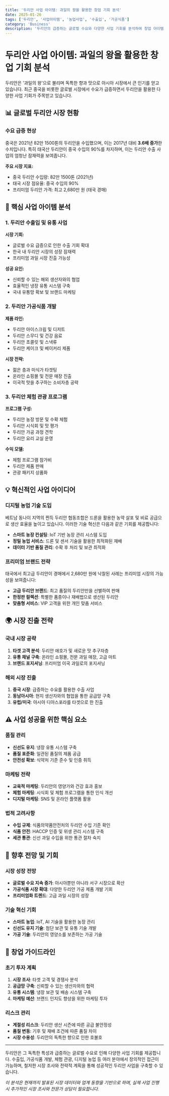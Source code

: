 ```yaml
---
title: '두리안 사업 아이템: 과일의 왕을 활용한 창업 기회 분석'
date: 2025-01-26
tags: ['두리안', '사업아이템', '농업사업', '수출입', '가공식품']
category: 'Business'
description: '두리안의 급증하는 글로벌 수요와 다양한 사업 기회를 분석하여 창업 아이템으로서의 가능성을 탐구'
---
```


# 두리안 사업 아이템: 과일의 왕을 활용한 창업 기회 분석

두리안은 '과일의 왕'으로 불리며 독특한 향과 맛으로 아시아 시장에서 큰 인기를 얻고 있습니다. 최근 중국을 비롯한 글로벌 시장에서 수요가 급증하면서 두리안을 활용한 다양한 사업 기회가 주목받고 있습니다.

## 📊 글로벌 두리안 시장 현황

### 수요 급증 현상
중국은 2021년 82만 1500톤의 두리안을 수입했으며, 이는 2017년 대비 **3.6배 증가**한 수치입니다. 특히 태국산 두리안이 중국 수입의 90%를 차지하며, 이는 두리안 수출 사업의 엄청난 잠재력을 보여줍니다.

**주요 시장 지표:**
- 중국 두리안 수입량: 82만 1500톤 (2021년)
- 태국 시장 점유율: 중국 수입의 90%
- 프리미엄 두리안 가격: 최고 2,680만 원 (태국 경매)

## 🚀 핵심 사업 아이템 분석

### 1. 두리안 수출입 및 유통 사업

**시장 기회:**
- 글로벌 수요 급증으로 인한 수출 기회 확대
- 한국 내 두리안 시장의 성장 잠재력
- 프리미엄 과일 시장 진출 가능성

**성공 요인:**
- 신뢰할 수 있는 해외 생산자와의 협업
- 효율적인 냉장 유통 시스템 구축
- 국내 유통망 확보 및 브랜드 마케팅

### 2. 두리안 가공식품 개발

**제품 라인:**
- 두리안 아이스크림 및 디저트
- 두리안 스무디 및 건강 음료
- 두리안 초콜릿 및 스낵류
- 두리안 케이크 및 베이커리 제품

**시장 전략:**
- 젊은 층과 미식가 타겟팅
- 온라인 쇼핑몰 및 전문 매장 진출
- 이국적 맛을 추구하는 소비자층 공략

### 3. 두리안 체험 관광 프로그램

**프로그램 구성:**
- 두리안 농장 방문 및 수확 체험
- 두리안 시식회 및 맛 평가
- 두리안 가공 과정 견학
- 두리안 요리 교실 운영

**수익 모델:**
- 체험 프로그램 참가비
- 두리안 제품 판매
- 관광 패키지 상품화

## 💡 혁신적인 사업 아이디어

### 디지털 농업 기술 도입
베트남 동나이 지역의 찐득 두리안 협동조합은 드론을 활용한 농약 살포 및 비료 공급으로 생산 효율을 높이고 있습니다. 이러한 기술 혁신은 다음과 같은 기회를 제공합니다:

- **스마트 농장 컨설팅**: IoT 기반 농장 관리 시스템 도입
- **정밀 농업 서비스**: 드론 및 센서 기술을 활용한 최적화된 재배
- **데이터 기반 품질 관리**: 수확 후 처리 및 보관 최적화

### 프리미엄 브랜드 전략
태국에서 최고급 두리안이 경매에서 2,680만 원에 낙찰된 사례는 프리미엄 시장의 가능성을 보여줍니다:

- **고급 두리안 브랜드**: 최고 품질의 두리안만을 선별하여 판매
- **한정판 컬렉션**: 특별한 품종이나 재배법으로 생산된 두리안
- **맞춤형 서비스**: VIP 고객을 위한 개인 맞춤 서비스

## 🌍 시장 진출 전략

### 국내 시장 공략
1. **타겟 고객 분석**: 두리안 애호가 및 새로운 맛 추구자층
2. **유통 채널 구축**: 온라인 쇼핑몰, 전문 과일 매장, 고급 마트
3. **브랜드 포지셔닝**: 프리미엄 이국 과일로의 포지셔닝

### 해외 시장 진출
1. **중국 시장**: 급증하는 수요를 활용한 수출 사업
2. **동남아시아**: 현지 생산자와의 협업을 통한 공급망 구축
3. **유럽/미국**: 아시아 디아스포라를 타겟으로 한 진출

## ⚠️ 사업 성공을 위한 핵심 요소

### 품질 관리
- **신선도 유지**: 냉장 유통 시스템 구축
- **품질 표준화**: 일관된 품질의 제품 공급
- **안전성 확보**: 식약처 기준 준수 및 인증 취득

### 마케팅 전략
- **교육적 마케팅**: 두리안의 영양가와 건강 효과 홍보
- **체험 마케팅**: 시식회 및 체험 프로그램을 통한 인식 개선
- **디지털 마케팅**: SNS 및 온라인 플랫폼 활용

### 법적 고려사항
- **수입 규제**: 식품의약품안전처의 두리안 수입 기준 확인
- **식품 안전**: HACCP 인증 및 위생 관리 시스템 구축
- **세관 통관**: 신선 과일 수입을 위한 통관 절차 숙지

## 🔮 향후 전망 및 기회

### 시장 성장 전망
- **글로벌 수요 지속 증가**: 아시아뿐만 아니라 서구 시장으로 확산
- **가공식품 시장 확대**: 다양한 두리안 가공 제품 개발 기회
- **프리미엄화 트렌드**: 고급 과일 시장의 성장

### 기술 혁신 기회
- **스마트 농업**: IoT, AI 기술을 활용한 농장 관리
- **신선도 유지 기술**: 첨단 보관 및 유통 기술 개발
- **가공 기술**: 두리안의 영양소를 보존하는 가공 기술

## 📝 창업 가이드라인

### 초기 투자 계획
1. **시장 조사**: 타겟 고객 및 경쟁사 분석
2. **공급망 구축**: 신뢰할 수 있는 생산자와의 협력
3. **유통 시스템**: 냉장 보관 및 배송 시스템 구축
4. **마케팅 예산**: 브랜드 인지도 향상을 위한 마케팅 투자

### 리스크 관리
- **계절성 리스크**: 두리안 생산 시즌에 따른 공급 불안정성
- **품질 변동**: 기후 및 재배 조건에 따른 품질 차이
- **시장 수용성**: 두리안의 독특한 향으로 인한 호불호

---

두리안은 그 독특한 특성과 급증하는 글로벌 수요로 인해 다양한 사업 기회를 제공합니다. 수출입, 가공식품 개발, 체험 관광, 디지털 농업 등 여러 분야에서 창의적인 접근이 가능하며, 철저한 시장 조사와 전략적 계획을 통해 성공적인 두리안 사업을 구축할 수 있습니다.

*이 분석은 현재까지 발표된 시장 데이터와 업계 동향을 기반으로 하며, 실제 사업 진행 시 추가적인 시장 조사와 전문가 상담이 필요합니다.*
